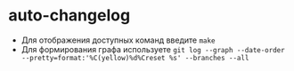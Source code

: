 # auto-changelog

- Для отображения доступных команд введите `make`
- Для формирования графа используете `git log --graph --date-order --pretty=format:'%C(yellow)%d%Creset %s' --branches --all`
